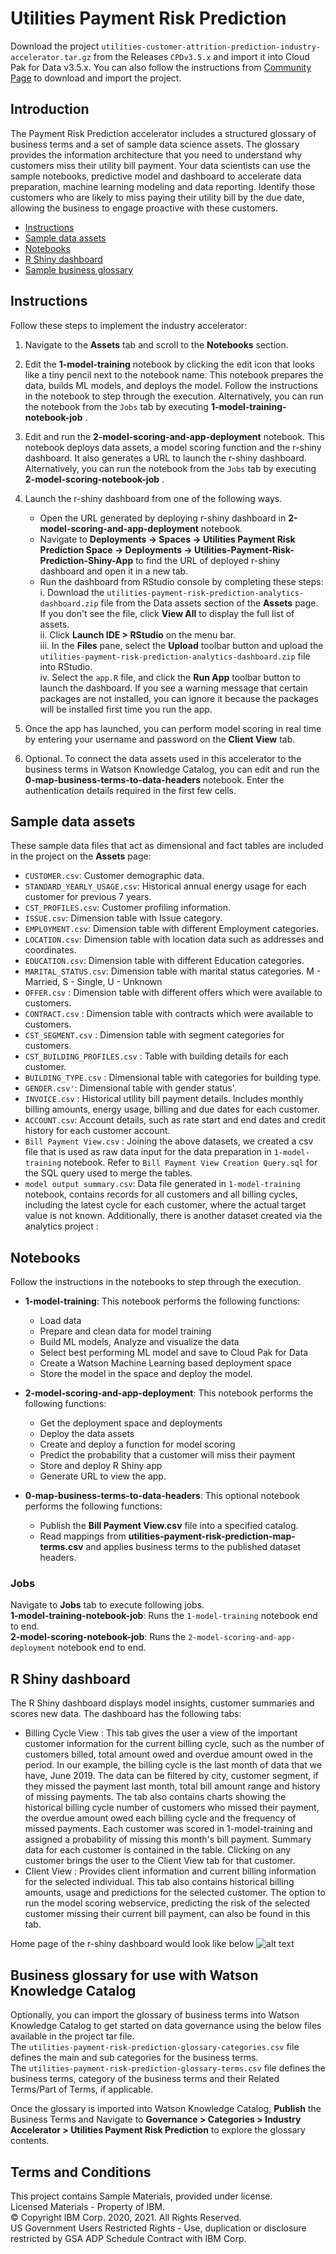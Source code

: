 # Utilities Payment Risk Prediction

Download the project `utilities-customer-attrition-prediction-industry-accelerator.tar.gz` from the Releases `CPDv3.5.x` and import it into Cloud Pak for Data v3.5.x. You can also follow the instructions from [Community Page](https://community.ibm.com/community/user/cloudpakfordata/viewdocument/utilities-payment-risk-prediction) to download and import the project.

## Introduction

The Payment Risk Prediction accelerator includes a structured glossary of business terms and a set of sample data science assets. The glossary provides the information architecture that you need to understand why customers miss their utility bill payment. Your data scientists can use the sample notebooks, predictive model and dashboard to accelerate data preparation, machine learning modeling and data reporting. Identify those customers who are likely to miss paying their utility bill by the due date, allowing the business to engage proactive with these customers.


- [Instructions](#instructions)
- [Sample data assets](#data-assets)
- [Notebooks](#notebooks)
- [R Shiny dashboard](#dashboard)
- [Sample business glossary](#glossary)


<a id="instructions"></a>
## Instructions

Follow these steps to implement the industry accelerator:
1. Navigate to the **Assets** tab and scroll to the **Notebooks** section.

2. Edit the **1-model-training** notebook by clicking the edit icon that looks like a tiny pencil next to the notebook name. This notebook prepares the data, builds ML models, and deploys the model. Follow the instructions in the notebook to step through the execution.
Alternatively, you can run the notebook from the `Jobs` tab by executing **1-model-training-notebook-job** .

3. Edit and run the **2-model-scoring-and-app-deployment** notebook. This notebook deploys data assets, a model scoring function and the r-shiny dashboard. It also generates a URL to launch the r-shiny dashboard.
Alternatively, you can run the notebook from the `Jobs` tab by executing **2-model-scoring-notebook-job** .

4. Launch the r-shiny dashboard from one of the following ways.
    - Open the URL generated by deploying r-shiny dashboard in **2-model-scoring-and-app-deployment** notebook. 
    - Navigate to **Deployments -> Spaces -> Utilities Payment Risk Prediction Space -> Deployments -> Utilities-Payment-Risk-Prediction-Shiny-App** to find the URL of deployed r-shiny dashboard and open it in a new tab.
    - Run the dashboard from RStudio console by completing these steps: <br>
     i. Download the `utilities-payment-risk-prediction-analytics-dashboard.zip` file from the Data assets section of the **Assets** page. If you don't see the file, click **View All** to display the full list of assets.<br>
     ii. Click **Launch IDE > RStudio** on the menu bar. <br>
     iii. In the **Files** pane, select the **Upload** toolbar button and upload the `utilities-payment-risk-prediction-analytics-dashboard.zip` file into RStudio.<br>
     iv. Select the `app.R` file, and click the **Run App** toolbar button to launch the dashboard. If you see a warning message that certain packages are not installed, you can ignore it because the packages will be installed first time you run the app. <br>


5. Once the app has launched, you can perform model scoring in real time by entering your username and password on the **Client View** tab.
6. Optional. To connect the data assets used in this accelerator to the business terms in Watson Knowledge Catalog, you can edit and run the **0-map-business-terms-to-data-headers** notebook. Enter the authentication details required in the first few cells. 


<a id="data-assets"></a>
## Sample data assets

These sample data files that act as dimensional and fact tables are included in the project on the **Assets** page: <br>
- `CUSTOMER.csv`: Customer demographic data.
- `STANDARD_YEARLY_USAGE.csv`: Historical annual energy usage for each customer for previous 7 years.
- `CST_PROFILES.csv`: Customer profiling information.
- `ISSUE.csv`: Dimension table with Issue category.
- `EMPLOYMENT.csv`: Dimension table with different Employment categories.
- `LOCATION.csv`: Dimension table with location data such as addresses and coordinates.
- `EDUCATION.csv`: Dimension table with different Education categories.
- `MARITAL_STATUS.csv`: Dimension table with marital status categories. M - Married, S - Single, U - Unknown
- `OFFER.csv` : Dimension table with different offers which were available to customers.
- `CONTRACT.csv` : Dimension table with contracts which were available to customers.
- `CST_SEGMENT.csv` : Dimension table with segment categories for customers.
- `CST_BUILDING_PROFILES.csv` : Table with building details for each customer.
- `BUILDING_TYPE.csv` : Dimensional table with categories for building type.
- `GENDER.csv'`: Dimensional table with gender status'.
- `INVOICE.csv` : Historical utility bill payment details. Includes monthly billing amounts, energy usage, billing and due dates for each customer.
- `ACCOUNT.csv`: Account details, such as rate start and end dates and credit history for each customer account.
- `Bill Payment View.csv` : Joining the above datasets, we created a csv file that is used as raw data input for the data preparation in `1-model-training` notebook. Refer to `Bill Payment View Creation Query.sql` for the SQL query used to merge the tables.
- `model output summary.csv`: Data file generated in `1-model-training` notebook, contains records for all customers and all billing cycles, including the latest cycle for each customer, where the actual target value is not known.
Additionally, there is another dataset created via the analytics project :<br>


<a id="notebooks"></a>
## Notebooks

Follow the instructions in the notebooks to step through the execution.
- **1-model-training**:  This notebook performs the following functions: 
    - Load data
    - Prepare and clean data for model training
    - Build ML models, Analyze and visualize the data
    - Select best performing ML model and save to Cloud Pak for Data
    - Create a Watson Machine Learning based deployment space
    - Store the model in the space and deploy the model.

- **2-model-scoring-and-app-deployment**: This notebook performs the following functions: 
    - Get the deployment space and deployments
    - Deploy the data assets
    - Create and deploy a function for model scoring
    -  Predict the probability that a customer will miss their payment
    -  Store and deploy R Shiny app
    -  Generate URL to view the app.<br>

- **0-map-business-terms-to-data-headers**: This optional notebook performs the following functions: 

    - Publish the **Bill Payment View.csv** file into a specified catalog. 
    - Read mappings from **utilities-payment-risk-prediction-map-terms.csv** and applies business terms to the published dataset headers.


### Jobs
Navigate to **Jobs** tab to execute following jobs. <br>
**1-model-training-notebook-job**: Runs the `1-model-training` notebook end to end. <br>
**2-model-scoring-notebook-job**: Runs the `2-model-scoring-and-app-deployment` notebook end to end.


<a id="dashboard"></a>
## R Shiny dashboard
The R Shiny dashboard displays model insights, customer summaries and scores new data. The dashboard has the following tabs:
- Billing Cycle View : This tab gives the user a view of the important customer information for the current billing cycle, such as the number of customers billed, total amount owed and overdue amount owed in the period. In our example, the billing cycle is the last month of data that we have, June 2019. The data can be filtered by city, customer segment, if they missed the payment last month, total bill amount range and history of missing payments. The tab also contains charts showing the historical billing cycle number of customers who missed their payment, the overdue amount owed each billing cycle and the frequency of missed payments. Each customer was scored in 1-model-training and assigned a probability of missing this month's bill payment. Summary data for each customer is contained in the table. Clicking on any customer brings the user to the Client View tab for that customer.
- Client View : Provides client information and current billing information for the selected individual. This tab also contains historical billing amounts, usage and predictions for the selected customer. The option to run the model scoring webservice, predicting the risk of the selected customer missing their current bill payment, can also be found in this tab.

Home page of the r-shiny dashboard would look like below
![alt text](https://public.dhe.ibm.com/software/data/sw-library/cognos/mobile/C11/catalog/images/cp4d/Utilities_Payment_Risk_Prediction_Dashboard.png)


<a id="glossary"></a>
## Business glossary for use with Watson Knowledge Catalog
Optionally, you can import the glossary of business terms into Watson Knowledge Catalog to get started on data governance using the below files available in the project tar file. <br>
The `utilities-payment-risk-prediction-glossary-categories.csv` file defines the main and sub categories for the business terms. <br>
The `utilities-payment-risk-prediction-glossary-terms.csv` file defines the business terms, category of the business terms and their Related Terms/Part of Terms, if applicable. <br>

Once the glossary is imported into Watson Knowledge Catalog, **Publish** the Business Terms and Navigate to **Governance > Categories > Industry Accelerator > Utilities Payment Risk Prediction** to explore the glossary contents. 

## Terms and Conditions
This project contains Sample Materials, provided under license. <br>
Licensed Materials - Property of IBM. <br>
© Copyright IBM Corp. 2020, 2021. All Rights Reserved. <br>
US Government Users Restricted Rights - Use, duplication or disclosure restricted by GSA ADP Schedule Contract with IBM Corp.<br><br/>

